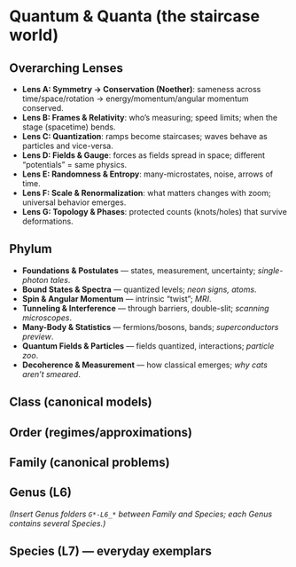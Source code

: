 # Quantum & Quanta (the staircase world)

## Overarching Lenses

- **Lens A: Symmetry -> Conservation (Noether)**: sameness across time/space/rotation → energy/momentum/angular momentum conserved.
- **Lens B: Frames & Relativity**: who’s measuring; speed limits; when the stage (spacetime) bends.
- **Lens C: Quantization**: ramps become staircases; waves behave as particles and vice-versa.
- **Lens D: Fields & Gauge**: forces as fields spread in space; different “potentials” = same physics.
- **Lens E: Randomness & Entropy**: many-microstates, noise, arrows of time.
- **Lens F: Scale & Renormalization**: what matters changes with zoom; universal behavior emerges.
- **Lens G: Topology & Phases**: protected counts (knots/holes) that survive deformations.

## Phylum

- **Foundations & Postulates** — states, measurement, uncertainty; *single-photon tales*.
- **Bound States & Spectra** — quantized levels; *neon signs, atoms*.
- **Spin & Angular Momentum** — intrinsic “twist”; *MRI*.
- **Tunneling & Interference** — through barriers, double-slit; *scanning microscopes*.
- **Many-Body & Statistics** — fermions/bosons, bands; *superconductors preview*.
- **Quantum Fields & Particles** — fields quantized, interactions; *particle zoo*.
- **Decoherence & Measurement** — how classical emerges; *why cats aren’t smeared*.

## Class (canonical models)

## Order (regimes/approximations)

## Family (canonical problems)

## Genus (L6)

_(Insert Genus folders `G*-L6_*` between Family and Species; each Genus contains several Species.)_

## Species (L7) — everyday exemplars
